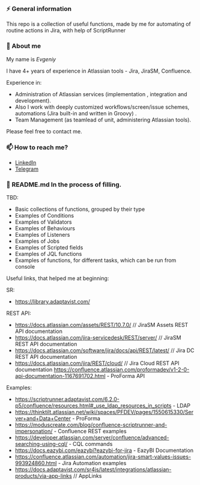 ### ⚡ General information
This repo is a collection of useful functions, made by me for automating of routine actions in Jira, with help of ScriptRunner

### 💬 About me
My name is _Evgeniy_ 

I have 4+ years of experience in Atlassian tools - Jira, JiraSM, Confluence. 

Experience in: 
- Administration of Atlassian services (implementation , integration and development). 
- Also I work with deeply customized workflows/screen/issue schemes, automations (Jira built-in and written in Groovy) . 
- Team Management (as teamlead of unit, administering Atlassian tools). 

Please feel free to contact me.

### 📫 How to reach me?
- [LinkedIn](https://www.linkedin.com/in/udjin79/)
- [Telegram](https://t.me/IEV79)

### 🌱 README.md In the process of filling.
TBD:
- Basic collections of functions, grouped by their type
- Examples of Conditions
- Examples of Validators
- Examples of Behaviours
- Examples of Listeners
- Examples of Jobs
- Examples of Scripted fields
- Examples of JQL functions
- Examples of functions, for different tasks, which can be run from console
 
Useful links, that helped me at beginning:

SR:
- https://library.adaptavist.com/

REST API:
- https://docs.atlassian.com/assets/REST/10.7.0/ // JiraSM Assets REST API documentation
- https://docs.atlassian.com/jira-servicedesk/REST/server/ // JiraSM REST API documentation
- https://docs.atlassian.com/software/jira/docs/api/REST/latest/ // Jira DC REST API documentation
- https://docs.atlassian.com/jira/REST/cloud/ // Jira Cloud REST API documentation
  https://confluence.atlassian.com/proformadev/v1-2-0-api-documentation-1167691702.html - ProForma API

Examples:
- https://scriptrunner.adaptavist.com/6.2.0-p5/confluence/resources.html#_use_ldap_resources_in_scripts - LDAP
- https://thinktilt.atlassian.net/wiki/spaces/PFDEV/pages/1550615330/Server+and+Data+Center - ProForma
- https://moduscreate.com/blog/confluence-scriptrunner-and-impersonation/ - Confluence REST examples
- https://developer.atlassian.com/server/confluence/advanced-searching-using-cql/ - CQL commands
- https://docs.eazybi.com/eazybi?eazybi-for-jira - EazyBI Documentation
- https://confluence.atlassian.com/automation/jira-smart-values-issues-993924860.html - Jira Automation examples
- https://docs.adaptavist.com/sr4js/latest/integrations/atlassian-products/via-app-links // AppLinks
